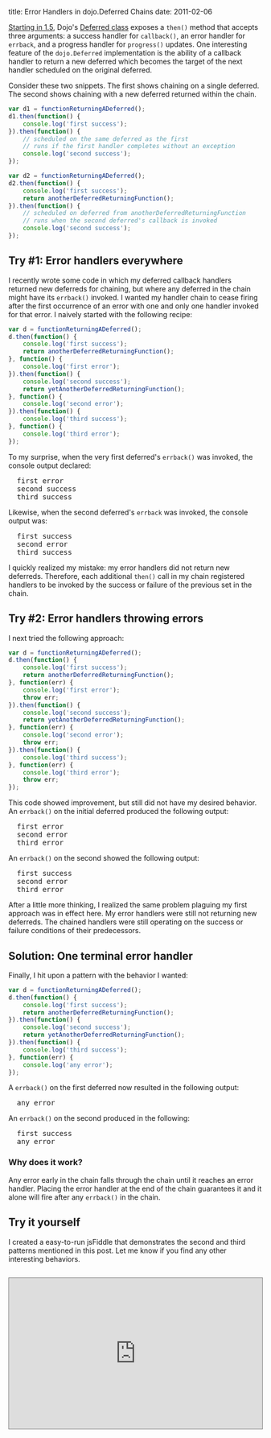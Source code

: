 title: Error Handlers in dojo.Deferred Chains
date: 2011-02-06

<a href="http://www.sitepen.com/blog/2010/05/03/robust-promises-with-dojo-deferred-1-5/">Starting in 1.5</a>, Dojo's <a href="http://dojotoolkit.org/api/1.5/dojo/Deferred">Deferred class</a> exposes a `then()` method that accepts three arguments: a success handler for `callback()`, an error handler for `errback`, and a progress handler for `progress()` updates. One interesting feature of the `dojo.Deferred` implementation is the ability of a callback handler to return a new deferred which becomes the target of the next handler scheduled on the original deferred.

Consider these two snippets. The first shows chaining on a single deferred. The second shows chaining with a new deferred returned within the chain.

```javascript
var d1 = functionReturningADeferred();
d1.then(function() {
    console.log('first success');
}).then(function() {
    // scheduled on the same deferred as the first
    // runs if the first handler completes without an exception
    console.log('second success');
});

var d2 = functionReturningADeferred();
d2.then(function() {
    console.log('first success');
    return anotherDeferredReturningFunction();
}).then(function() {
    // scheduled on deferred from anotherDeferredReturningFunction
    // runs when the second deferred's callback is invoked
    console.log('second success');
});
```

<h2>Try #1: Error handlers everywhere</h2>

I recently wrote some code in which my deferred callback handlers returned new deferreds for chaining, but where any deferred in the chain might have its `errback()` invoked. I wanted my handler chain to cease firing after the first occurrence of an error with one and only one handler invoked for that error. I naively started with the following recipe:

```javascript
var d = functionReturningADeferred();
d.then(function() {
    console.log('first success');
    return anotherDeferredReturningFunction();
}, function() {
    console.log('first error');
}).then(function() {
    console.log('second success');
    return yetAnotherDeferredReturningFunction();
}, function() {
    console.log('second error');
}).then(function() {
    console.log('third success');
}, function() {
    console.log('third error');
});
```

To my surprise, when the very first deferred's `errback()` was invoked, the console output declared:

<pre>
  first error
  second success
  third success
</pre>

Likewise, when the second deferred's `errback` was invoked, the console output was:

<pre>
  first success
  second error
  third success
</pre>

I quickly realized my mistake: my error handlers did not return new deferreds. Therefore, each additional `then()` call in my chain registered handlers to be invoked by the success or failure of the previous set in the chain.

<h2>Try #2: Error handlers throwing errors</h2>

I next tried the following approach:

```javascript
var d = functionReturningADeferred();
d.then(function() {
    console.log('first success');
    return anotherDeferredReturningFunction();
}, function(err) {
    console.log('first error');
    throw err;
}).then(function() {
    console.log('second success');
    return yetAnotherDeferredReturningFunction();
}, function(err) {
    console.log('second error');
    throw err;
}).then(function() {
    console.log('third success');
}, function(err) {
    console.log('third error');
    throw err;
});
```

This code showed improvement, but still did not have my desired behavior. An `errback()` on the initial deferred produced the following output:

<pre>
  first error
  second error
  third error
</pre>

An `errback()` on the second showed the following output:

<pre>
  first success
  second error
  third error
</pre>

After a little more thinking, I realized the same problem plaguing my first approach was in effect here. My error handlers were still not returning new deferreds. The chained handlers were still operating on the success or failure conditions of their predecessors.

<h2>Solution: One terminal error handler</h2>

Finally, I hit upon a pattern with the behavior I wanted:

```javascript
var d = functionReturningADeferred();
d.then(function() {
    console.log('first success');
    return anotherDeferredReturningFunction();
}).then(function() {
    console.log('second success');
    return yetAnotherDeferredReturningFunction();
}).then(function() {
    console.log('third success');
}, function(err) {
    console.log('any error');
});
```

A `errback()` on the first deferred now resulted in the following output:

<pre>
  any error
</pre>

An `errback()` on the second produced in the following:

<pre>
  first success
  any error
</pre>

<h3>Why does it work?</h3>

Any error early in the chain falls through the chain until it reaches an error handler. Placing the error handler at the end of the chain guarantees it and it alone will fire after any `errback()` in the chain.

<h2>Try it yourself</h2>

I created a easy-to-run jsFiddle that demonstrates the second and third patterns mentioned in this post. Let me know if you find any other interesting behaviors.

<iframe style="width: 100%; height: 300px; border: 1px solid gray; margin-top: 1em" src="http://jsfiddle.net/parente/Azh4t/embedded/"></iframe>